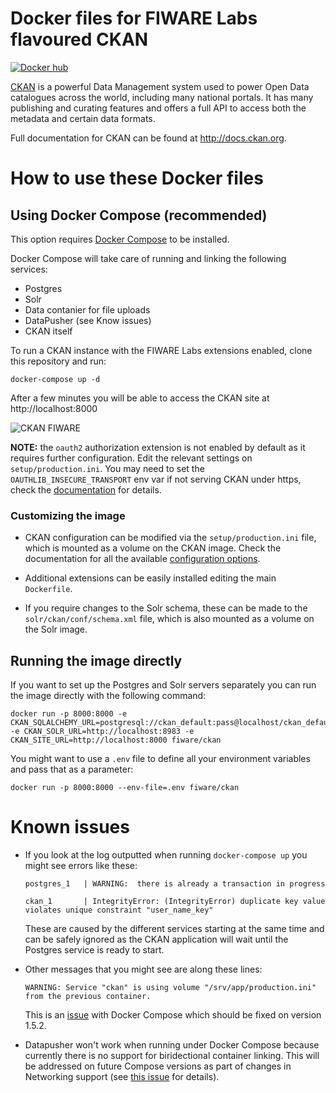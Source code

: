 # Docker files for FIWARE Labs flavoured CKAN

[![Docker hub](https://img.shields.io/docker/pulls/fiware/ckan.svg)](https://hub.docker.com/r/fiware/ckan/)

[CKAN](https://github.com/ckan/ckan) is a powerful Data Management system used
to power Open Data catalogues across the world, including many national
portals. It has many publishing and curating features and offers a full API to
access both the metadata and certain data formats.

Full documentation for CKAN can be found at http://docs.ckan.org.

# How to use these Docker files

## Using Docker Compose (recommended)

This option requires [Docker Compose](https://docs.docker.com/compose/) to be
installed.

Docker Compose will take care of running and linking the following services:

* Postgres
* Solr
* Data contanier for file uploads
* DataPusher (see Know issues)
* CKAN itself


To run a CKAN instance with the FIWARE Labs extensions enabled, clone this
repository and run:

```
docker-compose up -d
```

After a few minutes you will be able to access the CKAN site at http://localhost:8000

![CKAN FIWARE](http://i.imgur.com/saUqbcp.png)

**NOTE:** the `oauth2` authorization extension is not enabled by default as it
requires further configuration. Edit the relevant settings on `setup/production.ini`.
You may need to set the `OAUTHLIB_INSECURE_TRANSPORT` env var if not serving CKAN under https,
check the [documentation](https://github.com/conwetlab/ckanext-oauth2/wiki/Activating-and-Installing) for details.

### Customizing the image

* CKAN configuration can be modified via the `setup/production.ini` file, which is
  mounted as a volume on the CKAN image. Check the documentation for all the
  available [configuration options](http://docs.ckan.org/en/latest/maintaining/configuration.html).

* Additional extensions can be easily installed editing the main `Dockerfile`.

* If you require changes to the Solr schema, these can be made to
  the `solr/ckan/conf/schema.xml` file, which is also mounted as a volume on
  the Solr image.


## Running the image directly

If you want to set up the Postgres and Solr servers separately you can run the
image directly with the following command:

```
docker run -p 8000:8000 -e CKAN_SQLALCHEMY_URL=postgresql://ckan_default:pass@localhost/ckan_default -e CKAN_SOLR_URL=http://localhost:8983 -e CKAN_SITE_URL=http://localhost:8000 fiware/ckan
```

You might want to use a `.env` file to define all your environment variables and pass that
as a parameter:

```
docker run -p 8000:8000 --env-file=.env fiware/ckan
```


# Known issues

* If you look at the log outputted when running `docker-compose up` you might see errors like
  these:

  ```
  postgres_1   | WARNING:  there is already a transaction in progress

  ckan_1       | IntegrityError: (IntegrityError) duplicate key value violates unique constraint "user_name_key"

  ```

  These are caused by the different services starting at the same time and can be safely ignored as the CKAN
  application will wait until the Postgres service is ready to start.

* Other messages that you might see are along these lines:

  ```
  WARNING: Service "ckan" is using volume "/srv/app/production.ini" from the previous container.
  ```

  This is an [issue](https://github.com/docker/compose/issues/2481) with Docker Compose which should be fixed
  on version 1.5.2.

* Datapusher won't work when running under Docker Compose because currently there is no support for
  biridectional container linking. This will be addressed on future Compose versions as part of
  changes in Networking support (see [this issue](https://github.com/docker/compose/pull/1676)
  for details).
